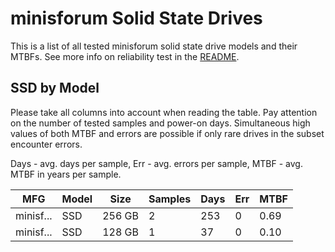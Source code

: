 minisforum Solid State Drives
=============================

This is a list of all tested minisforum solid state drive models and their MTBFs. See
more info on reliability test in the [README](https://github.com/linuxhw/SMART).

SSD by Model
------------

Please take all columns into account when reading the table. Pay attention on the
number of tested samples and power-on days. Simultaneous high values of both MTBF
and errors are possible if only rare drives in the subset encounter errors.

Days - avg. days per sample,
Err  - avg. errors per sample,
MTBF - avg. MTBF in years per sample.

| MFG       | Model              | Size   | Samples | Days  | Err   | MTBF |
|-----------|--------------------|--------|---------|-------|-------|------|
| minisf... | SSD                | 256 GB | 2       | 253   | 0     | 0.69   |
| minisf... | SSD                | 128 GB | 1       | 37    | 0     | 0.10   |
